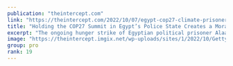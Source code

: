 ```yaml
---
publication: "theintercept.com"
link: "https://theintercept.com/2022/10/07/egypt-cop27-climate-prisoners-alaa/"
title: "Holding the COP27 Summit in Egypt’s Police State Creates a Moral Crisis for the Climate Movement"
excerpt: "The ongoing hunger strike of Egyptian political prisoner Alaa Abd El Fattah forcefully reminds us that there can be no meaningful climate action without political freedom."
image: "https://theintercept.imgix.net/wp-uploads/sites/1/2022/10/GettyImages-467968752-climate-egypt-protest-alaa.jpg?auto=compress%2Cformat&q=90&fit=crop&w=1200&h=800"
group: pro
rank: 19
---
```


